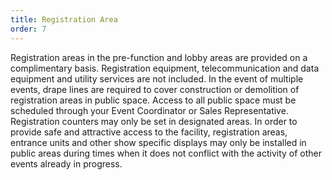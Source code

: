 ```yaml
---
title: Registration Area
order: 7
---
```


Registration areas in the pre-function and lobby areas are provided on a complimentary basis. Registration equipment, telecommunication and data equipment and utility services are not included. In the event of multiple events, drape lines are required to cover construction or demolition of registration areas in public space. Access to all public space must be scheduled through your Event Coordinator or Sales Representative. Registration counters may only be set in designated areas. In order to provide safe and attractive access to the facility, registration areas, entrance units and other show specific displays may only be installed in public areas during times when it does not conflict with the activity of other events already in progress.
